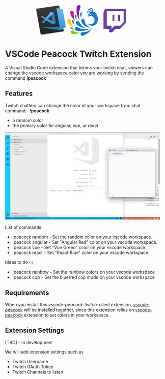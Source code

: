 <div align="center">
<img src="resources/vscode.png" width="100" height="100">
<img src="resources/peacock.png" width="100" height="100">
<img src="resources/twitch.png" width="100" height="100">
</div>

# VSCode Peacock Twitch Extension

A Visual Studio Code extension that listens your twitch chat, viewers can change the vscode workspace color you are working by sending the command **!peacock**

## Features

Twitch chatters can change the color of your workspace from chat command:- **!peacock**
  * a random color
  * the primary color for angular, vue, or react

![](resources/peacock-twitch.gif)  

List of commands:

* !peacock random - Set the random color on your vscode workspace.
* !peacock angular - Set "Angular Red" color on your vscode workspace.
* !peacock vue - Set "Vue Green" color on your vscode workspace.
* !peacock react - Set "React Blue" color on your vscode workspace.

Ideas to do 💡:
* !peacock rainbow - Set the rainbow colors on your vscode workspace
* !peacock cop  - Set the blue/red cop mode on your vscode workspace

## Requirements

When you install this *vscode-peacock-twitch-client* extension, [vscode-peacock](https://github.com/johnpapa/vscode-peacock) will be installed together, since this extension relies on [vscode-peacock](https://github.com/johnpapa/vscode-peacock) extension to set colors in your workspace.

## Extension Settings

[TBD]  - In development

We will add extension settings such as 

* Twitch Username
* Twitch OAuth Token
* Twitch Channels to listen


